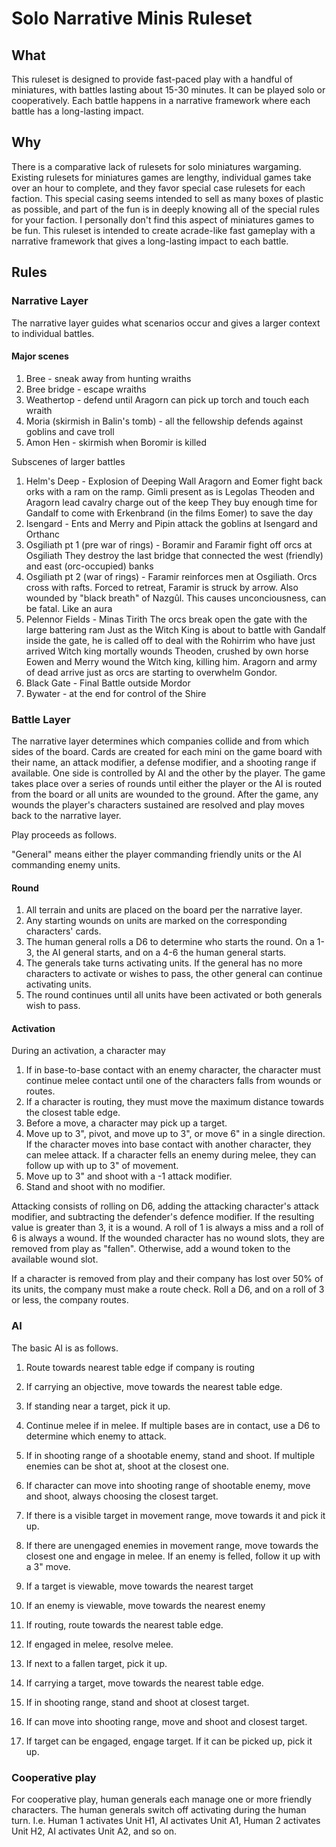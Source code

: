 # Solo Narrative Minis Ruleset

## What
This ruleset is designed to provide fast-paced play with a handful
of miniatures, with battles lasting about 15-30 minutes. It can be played
solo or cooperatively. Each battle happens in a narrative framework where
each battle has a long-lasting impact.

## Why
There is a comparative lack of rulesets for solo miniatures wargaming.
Existing rulesets for miniatures games are lengthy, individual games
take over an hour to complete, and they favor special case rulesets
for each faction. This special casing seems intended to sell as many
boxes of plastic as possible, and part of the fun is in deeply knowing
all of the special rules for your faction. I personally don't find this aspect
of miniatures games to be fun.
This ruleset is intended to create acrade-like fast gameplay with a
narrative framework that gives a long-lasting impact to each battle.

## Rules

### Narrative Layer

The narrative layer guides what scenarios occur and gives a larger
context to individual battles.

#### Major scenes
1. Bree - sneak away from hunting wraiths
1. Bree bridge - escape wraiths
1. Weathertop - defend until Aragorn can pick up torch and touch each wraith
1. Moria (skirmish in Balin's tomb) - all the fellowship defends against goblins and cave troll
1. Amon Hen - skirmish when Boromir is killed

Subscenes of larger battles
1. Helm's Deep - Explosion of Deeping Wall
    Aragorn and Eomer fight back orks with a ram on the ramp. Gimli present as is Legolas
    Theoden and Aragorn lead cavalry charge out of the keep
    They buy enough time for Gandalf to come with Erkenbrand (in the films Eomer) to save the day
1. Isengard - Ents and Merry and Pipin attack the goblins at Isengard and Orthanc
1. Osgiliath pt 1 (pre war of rings) - Boramir and Faramir fight off orcs at Osgiliath
    They destroy the last bridge that connected the west (friendly) and east (orc-occupied) banks
1. Osgiliath pt 2 (war of rings) - Faramir reinforces men at Osgiliath. Orcs cross with rafts.
    Forced to retreat, Faramir is struck by arrow.
    Also wounded by "black breath" of Nazgûl. This causes unconciousness, can be fatal. Like an aura
1. Pelennor Fields - Minas Tirith
    The orcs break open the gate with the large battering ram
    Just as the Witch King is about to battle with Gandalf inside the gate,
    he is called off to deal with the Rohirrim who have just arrived
    Witch king mortally wounds Theoden, crushed by own horse
    Eowen and Merry wound the Witch king, killing him.
    Aragorn and army of dead arrive just as orcs are starting to overwhelm Gondor.
1. Black Gate - Final Battle outside Mordor
1. Bywater - at the end for control of the Shire


### Battle Layer

The narrative layer determines which companies collide and from which
sides of the board.
Cards are created for each mini on the game board with their name, an
attack modifier, a defense modifier, and a shooting range if available.
One side is controlled by AI and the other by the player. The game takes
place over a series of rounds until either the player or the AI is routed
from the board or all units are wounded to the ground. After the game, any
wounds the player's characters sustained are resolved and play moves back to
the narrative layer.

Play proceeds as follows.

"General" means either the player commanding friendly units or the AI
commanding enemy units.

#### Round

1. All terrain and units are placed on the board per the narrative layer.
1. Any starting wounds on units are marked on the corresponding
characters' cards.
1. The human general rolls a D6 to determine who starts the round. On a 1-3,
the AI general starts, and on a 4-6 the human general starts.
1. The generals take turns activating units. If the general has no more
characters to activate or wishes to pass, the other general can continue
activating units.
1. The round continues until all units have been activated or both generals
wish to pass.


#### Activation

During an activation, a character may

1. If in base-to-base contact with an enemy character, the character must
continue melee contact until one of the characters falls from wounds or routes.
1. If a character is routing, they must move the maximum distance towards the
closest table edge.
1. Before a move, a character may pick up a target.
1. Move up to 3", pivot, and move up to 3", or move 6" in a single direction.
If the character moves into base contact with another character, they can
melee attack. If a character fells an enemy during melee, they can follow up
with up to 3" of movement.
1. Move up to 3" and shoot with a -1 attack modifier.
1. Stand and shoot with no modifier.

Attacking consists of rolling on D6, adding the attacking character's attack
modifier, and subtracting the defender's defence modifier. If the resulting
value is greater than 3, it is a wound. A roll of 1 is always a miss and a
roll of 6 is always a wound. If the wounded character has no wound slots, they
are removed from play as "fallen". Otherwise, add a wound token to the
available wound slot.

If a character is removed from play and their company has lost over 50% of its
units, the company must make a route check. Roll a D6, and on a roll of 3 or
less, the company routes.

### AI
The basic AI is as follows.

1. Route towards nearest table edge if company is routing
1. If carrying an objective, move towards the nearest table edge.
1. If standing near a target, pick it up.
1. Continue melee if in melee. If multiple bases are in contact, use
a D6 to determine which enemy to attack.
1. If in shooting range of a shootable enemy, stand and shoot. If multiple
enemies can be shot at, shoot at the closest one.
1. If character can move into shooting range of shootable enemy,
move and shoot, always choosing the closest target.
1. If there is a visible target in movement range, move towards it and
pick it up.
1. If there are unengaged enemies in movement range, move towards the closest
one and engage in melee. If an enemy is felled, follow it up with a 3" move.
1. If a target is viewable, move towards the nearest target
1. If an enemy is viewable, move towards the nearest enemy

1. If routing, route towards the nearest table edge.
1. If engaged in melee, resolve melee.
1. If next to a fallen target, pick it up.
1. If carrying a target, move towards the nearest table edge.
1. If in shooting range, stand and shoot at closest target.
1. If can move into shooting range, move and shoot and closest target.
1. If target can be engaged, engage target. If it can be picked up, pick it up.


### Cooperative play
For cooperative play, human generals each manage one or more friendly characters.
The human generals switch off activating during the human turn. I.e. Human 1
activates Unit H1, AI activates Unit A1, Human 2 activates Unit H2, AI
activates Unit A2, and so on.


